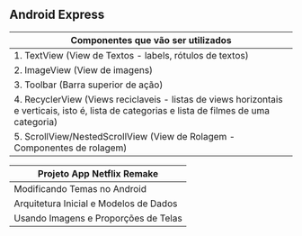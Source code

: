 ## Android Express      

| Componentes que vão ser utilizados |
| ----------------------------- |
| 1. TextView (View de Textos - labels, rótulos de textos) |
| 2. ImageView (View de imagens) |
| 3. Toolbar (Barra superior de ação) |
| 4. RecyclerView (Views reciclaveis - listas de views horizontais e verticais, isto é, lista de categorias e lista de filmes de uma categoria) |
| 5. ScrollView/NestedScrollView (View de Rolagem - Componentes de rolagem) |

| Projeto App Netflix Remake |
| ----------------------------- |
| Modificando Temas no Android |
| Arquitetura Inicial e Modelos de Dados |
| Usando Imagens e Proporções de Telas |